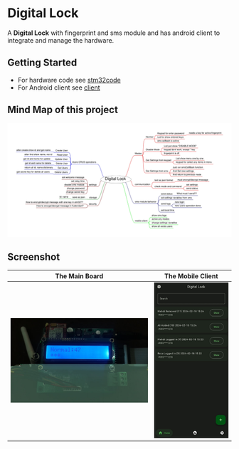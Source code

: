 # Digital Lock

A **Digital Lock** with fingerprint and sms module and has android client to integrate and manage the hardware.

## Getting Started

* For hardware code see [stm32code](./stm32code/digital-lock/README.md)
* For Android client see [client](./client/digital_lock/README.md)

## Mind Map of this project

![mind-map](./mindmap.jpg)

## Screenshot

The Main Board | The Mobile Client
--- | ---
![hardware-screenshot](./stm32code/digital-lock/Screenshots/Picture1.jpg) | ![main-page](./client/digital_lock/screenshots/Picture1.jpg)
